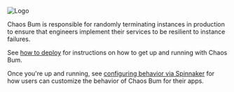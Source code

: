 ![Logo](logo.png)

Chaos Bum is responsible for randomly terminating instances in production to ensure that engineers implement their services to be resilient to instance failures.

See [how to deploy](How-to-deploy) for instructions on how to get up and running with Chaos Bum.

Once you're up and running, see [configuring behavior via Spinnaker](Configuring-behavior-via-Spinnaker) for how users can customize the behavior of Chaos Bum for their apps.
